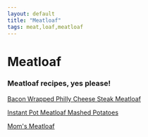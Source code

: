 ```yaml
---
layout: default
title: "Meatloaf"
tags: meat,loaf,meatloaf
---
```

# Meatloaf

### Meatloaf recipes, yes please!

[Bacon Wrapped Philly Cheese Steak Meatloaf]({{site.github.url}}/Meatloaf/BaconWrappedPhillyCheeseSteakMeatloaf/index.html)

[Instant Pot Meatloaf Mashed Potatoes]({{site.github.url}}/InstantPot/MeatloafMashedPotatoes/index.html)

[Mom's Meatloaf]({{site.github.url}}/Meatloaf/MomsMeatloaf/index.html)
